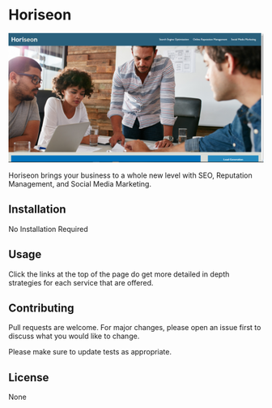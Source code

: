 # Horiseon

![alt text](assets/images/screenshot.PNG)

Horiseon brings your business to a whole new level with SEO, Reputation Management, and Social Media Marketing.

## Installation

No Installation Required

## Usage

Click the links at the top of the page do get more detailed in depth strategies for each service that are offered.

## Contributing
Pull requests are welcome. For major changes, please open an issue first to discuss what you would like to change.

Please make sure to update tests as appropriate.

## License
None
